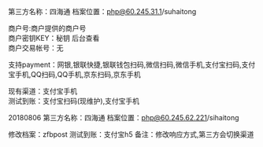 第三方名称：四海通 
档案位置：php@60.245.31.1/suhaitong 
 
商户号:商户提供的商户号  
商户密钥KEY：秘钥 后台查看  
商户交易帐号：无  
 
支持payment：网银,银联快捷,银联钱包扫码,微信扫码,微信手机,支付宝扫码,支付宝手机,QQ扫码,QQ手机,京东扫码,京东手机  
 
现有渠道：支付宝手机  
测试到账：支付宝扫码(现维护),支付宝手机  
 
20180806
第三方名称：四海通 
档案位置：php@60.245.62.221/sihaitong  

修改档案：zfbpost
测试到账：支付宝h5
备注：修改响应方式,第三方会切换渠道
